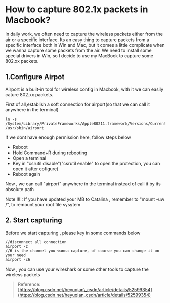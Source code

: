 # How to capture 802.1x packets in Macbook?

In daily work,  we often need to capture the wireless packets either from the air or a specific interface. Its an easy thing to capture packets from a specific interface both in Win and Mac, but it comes a little complicate when we wanna capture some packets from the air. We need to install some special drivers in Win, so I decide to use my MacBook to capture some 802.xx packets.

## 1.Configure Airpot 

Airport is a built-in tool for wireless config in Macbook, with it we can easily cature 802.xx packets.

First of all,establish a soft connection for airport\(so that we can call it anywhere in the terminal\)

```text
ln -s /System/Library/PrivateFrameworks/Apple80211.framework/Versions/Current/Resources/airport /usr/sbin/airport
```

 If we dont have enough permission here, follow steps below

* Reboot
* Hold Command+R during rebooting
* Open a terminal
* Key in "csrutil disable"\("csrutil enable" to open the protection, you can open it after cofigure\)
* Reboot again

Now , we can call "airport" anywhere in the terminal instead of call it by its obsolute path

Note !!!!: If you have updated your MB to Catalina , remember to "mount -uw /", to remount your root file sysytem

## 2. Start capturing

Before we start capturing , please key in some commands below

```text
//disconnect all connection
airport -z 
//6 is the channel you wanna capture, of course you can change it on your need
airport -c6 
```

Now , you can use your wireshark or some other tools to capture the wireless packets

> Reference:[https://blog.csdn.net/heyuqian\_csdn/article/details/52599354](https://blog.csdn.net/heyuqian_csdn/article/details/52599354)

